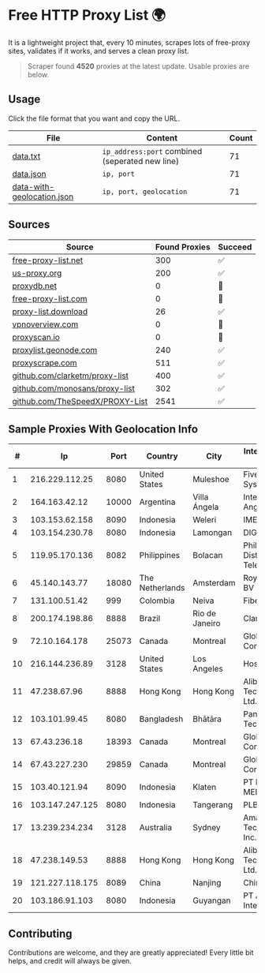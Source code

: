 
# Free HTTP Proxy List 🌍

It is a lightweight project that, every 10 minutes, scrapes lots of free-proxy sites, validates if it works, and serves a clean proxy list.


> Scraper found **4520** proxies at the latest update. Usable proxies are below.

## Usage

Click the file format that you want and copy the URL.


|File|Content|Count|
|----|-------|-----|
|[data.txt](https://raw.githubusercontent.com/themiralay/Proxy-List-World/master/data.txt)|`ip_address:port` combined (seperated new line)|71|
|[data.json](https://raw.githubusercontent.com/themiralay/Proxy-List-World/master/data.json)|`ip, port`|71|
|[data-with-geolocation.json](https://raw.githubusercontent.com/themiralay/Proxy-List-World/master/data-with-geolocation.json)|`ip, port, geolocation`|71|

## Sources

|Source|Found Proxies|Succeed|
|------|-------------|-------|
|[free-proxy-list.net](https://free-proxy-list.net)|300|✅|
|[us-proxy.org](https://www.us-proxy.org)|200|✅|
|[proxydb.net](http://proxydb.net)|0|🚫|
|[free-proxy-list.com](https://free-proxy-list.com/?page=&port=&type%5B%5D=http&type%5B%5D=https&up_time=0&search=Search)|0|🚫|
|[proxy-list.download](https://www.proxy-list.download/HTTP)|26|✅|
|[vpnoverview.com](https://vpnoverview.com/privacy/anonymous-browsing/free-proxy-servers)|0|🚫|
|[proxyscan.io](https://www.proxyscan.io)|0|🚫|
|[proxylist.geonode.com](https://proxylist.geonode.com/api/proxy-list?limit=300&page=1&sort_by=lastChecked&sort_type=desc&protocols=http,https)|240|✅|
|[proxyscrape.com](https://api.proxyscrape.com/v2/?request=displayproxies&protocol=http&timeout=10000&country=all&ssl=all&anonymity=all)|511|✅|
|[github.com/clarketm/proxy-list](https://raw.githubusercontent.com/clarketm/proxy-list/master/proxy-list-raw.txt)|400|✅|
|[github.com/monosans/proxy-list](https://raw.githubusercontent.com/monosans/proxy-list/main/proxies/http.txt)|302|✅|
|[github.com/TheSpeedX/PROXY-List](https://raw.githubusercontent.com/TheSpeedX/PROXY-List/master/http.txt)|2541|✅|


## Sample Proxies With Geolocation Info

|#|Ip|Port|Country|City|Internet Service Provider|
|-|--|----|-------|----|-------------------------|
|1|216.229.112.25|8080|United States|Muleshoe|Five Area Systems, LLC|
|2|164.163.42.12|10000|Argentina|Villa Ángela|Interret Villa Angela SRL|
|3|103.153.62.158|8090|Indonesia|Weleri|IMEDIANET|
|4|103.154.230.78|8080|Indonesia|Lamongan|DIGITNET|
|5|119.95.170.136|8082|Philippines|Bolacan|Philippine Long Distance Telephone Co.|
|6|45.140.143.77|18080|The Netherlands|Amsterdam|RoyaleHosting BV|
|7|131.100.51.42|999|Colombia|Neiva|Fibernet TV SAS|
|8|200.174.198.86|8888|Brazil|Rio de Janeiro|Claro S.A|
|9|72.10.164.178|25073|Canada|Montreal|GloboTech Communications|
|10|216.144.236.89|3128|United States|Los Angeles|HostPapa|
|11|47.238.67.96|8888|Hong Kong|Hong Kong|Alibaba (US) Technology Co., Ltd.|
|12|103.101.99.45|8080|Bangladesh|Bhātāra|Pandora Technology|
|13|67.43.236.18|18393|Canada|Montreal|GloboTech Communications|
|14|67.43.227.230|29859|Canada|Montreal|GloboTech Communications|
|15|103.40.121.94|8090|Indonesia|Klaten|PT DINAMIKA MEDIAKOM|
|16|103.147.247.125|8080|Indonesia|Tangerang|PLBNET|
|17|13.239.234.234|3128|Australia|Sydney|Amazon Technologies Inc.|
|18|47.238.149.53|8888|Hong Kong|Hong Kong|Alibaba (US) Technology Co., Ltd.|
|19|121.227.118.175|8089|China|Nanjing|China Telecom|
|20|103.186.91.103|8080|Indonesia|Guyangan|PT Akses Data Internusa|



## Contributing

Contributions are welcome, and they are greatly appreciated! Every
little bit helps, and credit will always be given.


